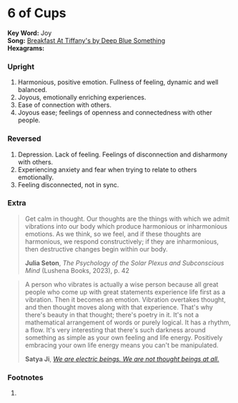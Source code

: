 # 6 of Cups

**Key Word:** Joy  
**Song:** [Breakfast At Tiffany's by Deep Blue Something](https://www.youtube.com/watch?v=1ClCpfeIELw)  
**Hexagrams:** 



### Upright

1) Harmonious, positive emotion. Fullness of feeling, dynamic and well balanced.
2) Joyous, emotionally enriching experiences.
3) Ease of connection with others.
4) Joyous ease; feelings of openness and connectedness with other people.



### Reversed

1) Depression. Lack of feeling. Feelings of disconnection and disharmony with others.
2) Experiencing anxiety and fear when trying to relate to others emotionally.
3) Feeling disconnected, not in sync.



### Extra

>Get calm in thought. Our thoughts are the things with which we admit vibrations into our body which produce harmonious or inharmonious emotions. As we think, so we feel, and if these thoughts are harmonious, we respond constructively; if they are inharmonious, then destructive changes begin within our body.
>
>**Julia Seton**, *The Psychology of the Solar Plexus and Subconscious Mind* (Lushena Books, 2023), p. 42

>A person who vibrates is actually a wise person because all great people who come up with great statements experience life first as a vibration. Then it becomes an emotion. Vibration overtakes thought, and then thought moves along with that experience. That's why there's beauty in that thought; there's poetry in it. It's not a mathematical arrangement of words or purely logical. It has a rhythm, a flow. It's very interesting that there's such darkness around something as simple as your own feeling and life energy. Positively embracing your own life energy means you can't be manipulated.
>
>**Satya Ji**, [*We are electric beings. We are not thought beings at all.*](https://www.youtube.com/watch?v=1-YYuhyN910)

### Footnotes

1. 


